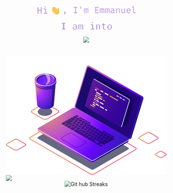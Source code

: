 <p align="center">
    <img src="assets/purple_Hi.png" alt="hi" height="25">&nbsp;
    <img src="assets/wave.gif" alt="wave" height="25">&nbsp;
    <img src="assets/purple_name.png" alt="my name" height="25">
</p>
<p align="center">
    <img src="assets/purple_interests.png" alt="interests" height="25">
</p>
<p align="center">
    <a href="https://readme-typing-svg.herokuapp.com/demo/"><img src="https://readme-typing-svg.demolab.com/?lines=Cloud%20Computing;Data%20Science;Information%20Security;Networking;%20Web%20Development&font=Fira%20Code&center=true&width=440&height=40&color=b98fe2&vCenter=true&size=25"/> </a>
</p>

<br/>
<div class="container" align="center">
<div class="image-column">
    <img src="assets/purple_laptop.png" min-width="70%" max-width="100%" width="100%">
    <img src="https://spotify-github-profile.vercel.app/api/view.svg?uid=31as6e6edsyevito7f4pfmsis7gm&cover_image=true&theme=novatorem&show_offline=true&background_color=281847&interchange=true&bar_color=53b14f&bar_color_cover=true" width="100%">
</div>
</div>

<style>
  .image-column{
    display: flex;
    flex-direction: column;
    border: none; 
    margin: 0; 
    padding: 0;
    width: fit-content;
  }
  .image-column img {
    max-width: 100%; 
    margin: 0; 
    padding: 0; 
  }
</style>

<div align="center">
    <img
        src="https://streak-stats.demolab.com?user=courierofcode&theme=deuteranopia-friendly-theme&border_radius=25&mode=daily&ring=8432e1&background=281847&border=9056f6&fire=cd36fc&dates=c159ff&sideNums=cd36fc&currStreakNum=c159ff&stroke=8432df&sideLabels=c034ed&currStreakLabel=c034ed"
        href="https://git.io/streak-stats"
        alt="Git hub Streaks"
    />
</div>
